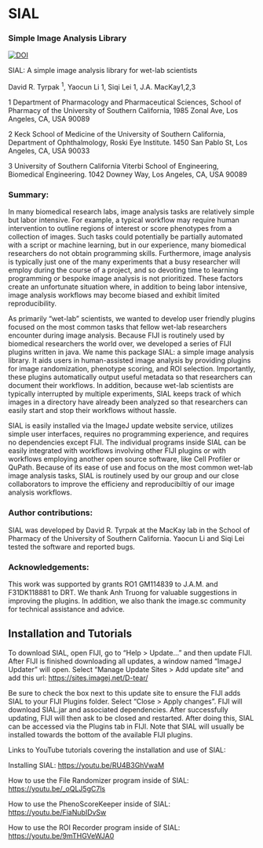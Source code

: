 # SIAL
### Simple Image Analysis Library

[![DOI](https://zenodo.org/badge/DOI/10.5281/zenodo.3950492.svg)](https://doi.org/10.5281/zenodo.3950492)

SIAL: A simple image analysis library for wet-lab scientists

David R. Tyrpak <sup>1</sup>, 
Yaocun Li 1, 
Siqi Lei 1, 
J.A. MacKay1,2,3

1 Department of Pharmacology and Pharmaceutical Sciences, School of Pharmacy of the University of Southern California, 1985 Zonal Ave, Los Angeles, CA, USA 90089 

2 Keck School of Medicine of the University of Southern California, Department of Ophthalmology, Roski Eye Institute. 1450 San Pablo St, Los Angeles, CA, USA 90033

3 University of Southern California Viterbi School of Engineering, Biomedical Engineering. 1042 Downey Way, Los Angeles, CA, USA 90089

### Summary:

In many biomedical research labs, image analysis tasks are relatively simple but labor intensive. For example, a typical workflow may require human intervention to outline regions of interest or score phenotypes from a collection of images. Such tasks could potentially be partially automated with a script or machine learning, but in our experience, many biomedical researchers do not obtain programming skills. Furthermore, image analysis is typically just one of the many experiments that a busy researcher will employ during the course of a project, and so devoting time to learning programming or bespoke image analysis is not prioritized. These factors create an unfortunate situation where, in addition to being labor intensive, image analysis workflows may become biased and exhibit limited reproducibility. 

As primarily “wet-lab” scientists, we wanted to develop user friendly plugins focused on the most common tasks that fellow wet-lab researchers encounter during image analysis.  Because FIJI is routinely used by biomedical researchers the world over, we developed a series of FIJI plugins written in java.  We name this package SIAL: a simple image analysis library. It aids users in human-assisted image analysis by providing plugins for image randomization, phenotype scoring, and ROI selection. Importantly, these plugins automatically output useful metadata so that researchers can document their workflows. In addition, because wet-lab scientists are typically interrupted by multiple experiments, SIAL keeps track of which images in a directory have already been analyzed so that researchers can easily start and stop their workflows without hassle. 

SIAL is easily installed via the ImageJ update website service, utilizes simple user interfaces, requires no programming experience, and requires no dependencies except FIJI. The individual programs inside SIAL can be easily integrated with workflows involving other FIJI plugins or with workflows employing another open source software, like Cell Profiler or QuPath. Because of its ease of use and focus on the most common wet-lab image analysis tasks, SIAL is routinely used by our group and our close collaborators to improve the efficieny and reproducibiltiy of our image analysis workflows. 

### Author contributions:
SIAL was developed by David R. Tyrpak at the MacKay lab in the School of Pharmacy of the University of Southern California. Yaocun Li and Siqi Lei tested the software and reported bugs.

### Acknowledgements:
This work was supported by grants RO1 GM114839 to J.A.M. and F31DK118881 to DRT. We thank Anh Truong for valuable suggestions in improving the plugins. In addition, we also thank the image.sc community for technical assistance and advice.

## Installation and Tutorials
To download SIAL, open FIJI, go to “Help > Update…” and then update FIJI. After FIJI is finished downloading all updates, a window named “ImageJ Updater” will open. Select “Manage Update Sites > Add update site” and add this url: https://sites.imagej.net/D-tear/

Be sure to check the box next to this update site to ensure the FIJI adds SIAL to your FIJI Plugins folder. Select “Close > Apply changes”. FIJI will download SIAL.jar and associated dependencies. After successfully updating, FIJI will then ask to be closed and restarted. After doing this, SIAL can be accessed via the Plugins tab in FIJI. Note that SIAL will usually be installed towards the bottom of the available FIJI plugins. 

Links to YouTube tutorials covering the installation and use of SIAL:

Installing SIAL: https://youtu.be/RU4B3GhVwaM

How to use the File Randomizer program inside of SIAL: https://youtu.be/_oQLJ5gC7ls

How to use the PhenoScoreKeeper inside of SIAL: https://youtu.be/FiaNubIDvSw

How to use the ROI Recorder program inside of SIAL: https://youtu.be/9mTHGVeWJA0

